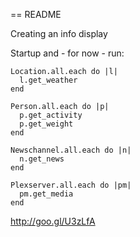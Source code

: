 == README

Creating an info display

Startup and - for now - run:

    Location.all.each do |l|
      l.get_weather
    end

    Person.all.each do |p|
      p.get_activity
      p.get_weight
    end

    Newschannel.all.each do |n|
      n.get_news
    end

    Plexserver.all.each do |pm|
      pm.get_media
    end


http://goo.gl/U3zLfA
